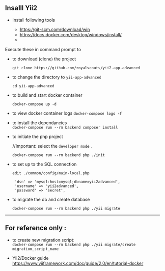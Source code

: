 
## Insalll Yii2

- Install following tools

    - https://git-scm.com/download/win  
    - https://docs.docker.com/desktop/windows/install/
  - 

Execute these in command prompt to 

  - to download (clone) the project
  
     `git clone https://github.com/royalscouts/yii2-app-advanced`

  - to change the directory to 
   `yii-app-advanced` 

    `cd yii-app-advanced` 
  
  - to build and start docker container 
  
    `docker-compose up -d`

  - to view docker container logs 
    `docker-compose logs -f`

  - to install the dependancies   
    `docker-compose run --rm backend composer install`

  - to initiate the php project 
  
    //Important: select the `developer mode` .
    
    `docker-compose run --rm backend php ./init`

  - to set up to the SQL connection 
  
    `edit ./common/config/main-local.php`

         'dsn' => 'mysql:host=mysql;dbname=yii2advanced',
         'username' => 'yii2advanced',
         'password' => 'secret',

- to migrate the db and create database
  
   `docker-compose run --rm backend php ./yii migrate`

____
For reference only :
----

- to create new migration script:\
`docker-compose run --rm backend php ./yii migrate/create migration_script_name`


-  Yii2/Docker guide\
    https://www.yiiframework.com/doc/guide/2.0/en/tutorial-docker